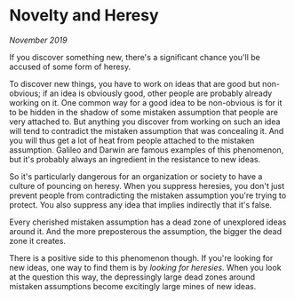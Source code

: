 # Novelty and Heresy

_November 2019_

If you discover something new, there's a significant chance you'll be accused of some form of heresy.

To discover new things, you have to work on ideas that are good but non-obvious; if an idea is obviously good, other people are probably already working on it. One common way for a good idea to be non-obvious is for it to be hidden in the shadow of some mistaken assumption that people are very attached to. But anything you discover from working on such an idea will tend to contradict the mistaken assumption that was concealing it. And you will thus get a lot of heat from people attached to the mistaken assumption. Galileo and Darwin are famous examples of this phenomenon, but it's probably always an ingredient in the resistance to new ideas.

So it's particularly dangerous for an organization or society to have a culture of pouncing on heresy. When you suppress heresies, you don't just prevent people from contradicting the mistaken assumption you're trying to protect. You also suppress any idea that implies indirectly that it's false.

Every cherished mistaken assumption has a dead zone of unexplored ideas around it. And the more preposterous the assumption, the bigger the dead zone it creates.

There is a positive side to this phenomenon though. If you're looking for new ideas, one way to find them is by _looking for heresies_. When you look at the question this way, the depressingly large dead zones around mistaken assumptions become excitingly large mines of new ideas.